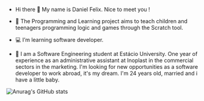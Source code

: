 - Hi there 🖖 My name is Daniel Felix. Nice to meet you !

- 💼 The Programming and Learning project aims to teach children and teenagers programming logic and games through the Scratch tool.
- 💻 I’m learning software developer.
- 💬 I am a Software Engineering student at Estácio University.
      One year of experience as an administrative assistant at Inoplast in the commercial sectors in the marketing.
      I'm looking for new opportunities as a software developer to work abroad, it's my dream.
      I'm 24 years old, married and i have a little baby.



![Anurag's GitHub stats](https://github-readme-stats.vercel.app/api?username=devDanielFelix&show_icons=true&theme=radical)



